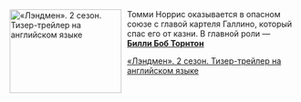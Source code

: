 <!--2025-09-14 11:00:30-->
<div class="yb">
  <div class="rss kino_kino"><a href="https://www.kino-teatr.ru/video/53376/" title="«Лэндмен». 2 сезон. Тизер-трейлер на английском языке"><img src="https://www.kino-teatr.ru/video/6/7/53376/poster.jpg" width="196" height="147" align="left" hspace="5" style="margin: 0px 10px 0px 5px" alt="«Лэндмен». 2 сезон. Тизер-трейлер на английском языке"/></a>Томми Норрис оказывается в опасном союзе с главой картеля Галлино, который спас его от казни. В главной роли — <a href=https://www.kino-teatr.ru/kino/acter/m/hollywood/50274/bio/ target=_blank><strong>Билли Боб Торнтон</strong></a> <p class="titl"><a href="https://www.kino-teatr.ru/video/53376/">«Лэндмен». 2 сезон. Тизер-трейлер на английском языке</a></p></div>
</div>
